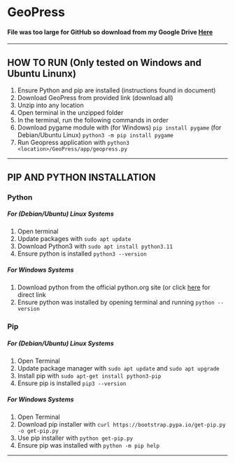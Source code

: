 # GeoPress
#### File was too large for GitHub so download from my Google Drive [Here](https://drive.google.com/drive/folders/1072Ctasco9Mu-dv7GlQVCsciWIOwEvmh?usp=sharing)

---
## HOW TO RUN (Only tested on Windows and Ubuntu Linunx)
1. Ensure Python and pip are installed (instructions found in document)
2. Download GeoPress from provided link (download all)
3. Unzip into any location
4. Open terminal in the unzipped folder
5. In the terminal, run the following commands in order
  1. Download pygame module with (for Windows) ``` pip install pygame ```  (for Debian/Ubuntu Linux)  ``` python3 -m pip install pygame ```
  2. Run Geopress application with ``` python3 <location>/GeoPress/app/geopress.py ```

---
## PIP AND PYTHON INSTALLATION

### Python
##### For (Debian/Ubuntu) Linux Systems
1. Open terminal
2. Update packages with ``` sudo apt update ```
3. Download Python3 with ``` sudo apt install python3.11 ```
4. Ensure python is installed ``` python3 --version ```

##### For Windows Systems
1. Download python from the official python.org site (or click [here](https://www.python.org/ftp/python/3.13.4/python-3.13.4-amd64.exe) for direct link
2. Ensure python was installed by opening terminal and running ``` python --version ```

### Pip
##### For (Debian/Ubuntu) Linux Systems
1. Open Terminal
2. Update package manager with ``` sudo apt update ``` and ``` sudo apt upgrade ```
3. Install pip with ``` sudo apt-get install python3-pip ```
4. Ensure pip is installed ``` pip3 --version ```

##### For Windows Systems
1. Open Terminal
2. Download pip installer with ``` curl https://bootstrap.pypa.io/get-pip.py -o get-pip.py ```
3. Use pip installer with ``` python get-pip.py ```
4. Ensure pip was installed with ``` python -m pip help ```

---


